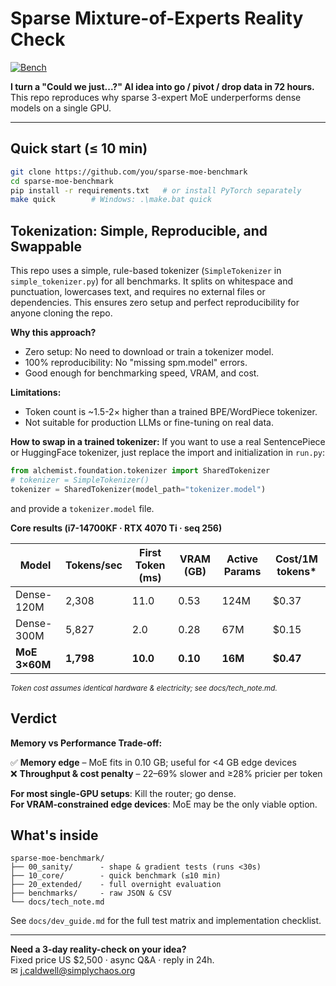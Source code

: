 # Sparse Mixture-of-Experts Reality Check
[![Bench](https://img.shields.io/badge/bench-pass-brightgreen)](benchmarks/results.csv)

**I turn a "Could we just...?" AI idea into go / pivot / drop data in 72 hours.**  
This repo reproduces why sparse 3-expert MoE underperforms dense models on a single GPU.

---

## Quick start (≤ 10 min)

```bash
git clone https://github.com/you/sparse-moe-benchmark
cd sparse-moe-benchmark
pip install -r requirements.txt   # or install PyTorch separately
make quick        # Windows: .\make.bat quick
```

## Tokenization: Simple, Reproducible, and Swappable

This repo uses a simple, rule-based tokenizer (`SimpleTokenizer` in `simple_tokenizer.py`) for all benchmarks. It splits on whitespace and punctuation, lowercases text, and requires no external files or dependencies. This ensures zero setup and perfect reproducibility for anyone cloning the repo.

**Why this approach?**
- Zero setup: No need to download or train a tokenizer model.
- 100% reproducibility: No "missing spm.model" errors.
- Good enough for benchmarking speed, VRAM, and cost.

**Limitations:**
- Token count is ~1.5-2× higher than a trained BPE/WordPiece tokenizer.
- Not suitable for production LLMs or fine-tuning on real data.

**How to swap in a trained tokenizer:**
If you want to use a real SentencePiece or HuggingFace tokenizer, just replace the import and initialization in `run.py`:

```python
from alchemist.foundation.tokenizer import SharedTokenizer
# tokenizer = SimpleTokenizer()
tokenizer = SharedTokenizer(model_path="tokenizer.model")
```

and provide a `tokenizer.model` file.

**Core results (i7-14700KF · RTX 4070 Ti · seq 256)**

| Model | Tokens/sec | First Token (ms) | VRAM (GB) | Active Params | Cost/1M tokens* |
|-------|------------|------------------|-----------|---------------|----------------|
| Dense-120M | 2,308 | 11.0 | 0.53 | 124M | $0.37 |
| Dense-300M | 5,827 | 2.0 | 0.28 | 67M | $0.15 |
| **MoE 3×60M** | **1,798** | **10.0** | **0.10** | **16M** | **$0.47** |

<sub>*Token cost assumes identical hardware & electricity; see docs/tech_note.md.*</sub>

## Verdict

**Memory vs Performance Trade-off:**

✅ **Memory edge** – MoE fits in 0.10 GB; useful for <4 GB edge devices  
❌ **Throughput & cost penalty** – 22–69% slower and ≥28% pricier per token

**For most single-GPU setups**: Kill the router; go dense.  
**For VRAM-constrained edge devices**: MoE may be the only viable option.

## What's inside

```
sparse-moe-benchmark/
├── 00_sanity/      - shape & gradient tests (runs <30s)
├── 10_core/        - quick benchmark (≤10 min)
├── 20_extended/    - full overnight evaluation
├── benchmarks/     - raw JSON & CSV
└── docs/tech_note.md
```

See `docs/dev_guide.md` for the full test matrix and implementation checklist.

---

**Need a 3-day reality-check on your idea?**  
Fixed price US $2,500 · async Q&A · reply in 24h.  
✉ j.caldwell@simplychaos.org 